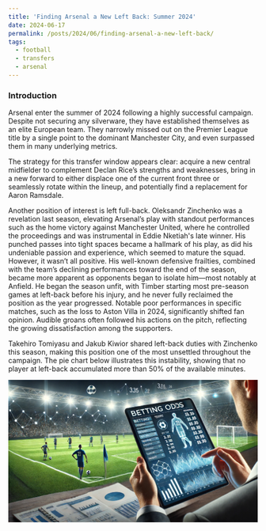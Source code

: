 ```yaml
---
title: 'Finding Arsenal a New Left Back: Summer 2024'
date: 2024-06-17
permalink: /posts/2024/06/finding-arsenal-a-new-left-back/
tags:
  - football
  - transfers
  - arsenal
---
```


### Introduction

Arsenal enter the summer of 2024 following a highly successful campaign. Despite not securing any silverware, they have established themselves as an elite European team. They narrowly missed out on the Premier League title by a single point to the dominant Manchester City, and even surpassed them in many underlying metrics.

The strategy for this transfer window appears clear: acquire a new central midfielder to complement Declan Rice’s strengths and weaknesses, bring in a new forward to either displace one of the current front three or seamlessly rotate within the lineup, and potentially find a replacement for Aaron Ramsdale. 

Another position of interest is left full-back. Oleksandr Zinchenko was a revelation last season, elevating Arsenal’s play with standout performances such as the home victory against Manchester United, where he controlled the proceedings and was instrumental in Eddie Nketiah's late winner. His punched passes into tight spaces became a hallmark of his play, as did his undeniable passion and experience, which seemed to mature the squad. However, it wasn’t all positive. His well-known defensive frailties, combined with the team’s declining performances toward the end of the season, became more apparent as opponents began to isolate him—most notably at Anfield. He began the season unfit, with Timber starting most pre-season games at left-back before his injury, and he never fully reclaimed the position as the year progressed. Notable poor performances in specific matches, such as the loss to Aston Villa in 2024, significantly shifted fan opinion. Audible groans often followed his actions on the pitch, reflecting the growing dissatisfaction among the supporters.

Takehiro Tomiyasu and Jakub Kiwior shared left-back duties with Zinchenko this season, making this position one of the most unsettled throughout the campaign. The pie chart below illustrates this instability, showing that no player at left-back accumulated more than 50% of the available minutes.

<img src='/images/match_outcome_study.png'>

